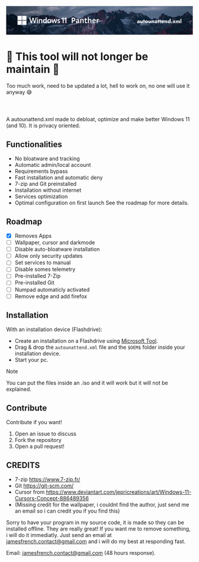 <img src="https://github.com/JamesMinoucha/WindowsPanther/blob/main/assets/banner.png?raw=true"/>

# 🚧 This tool will not longer be maintain 🚧

Too much work, need to be updated a lot, hell to work on, no one will use it anyway 😅
# 

<br>
A autounattend.xml made to debloat, optimize and make better Windows 11 (and 10). It is privacy oriented.

## Functionalities
- No bloatware and tracking
- Automatic admin/local account
- Requirements bypass
- Fast installation and automatic deny
- 7-zip and Git preinstalled
- Installation without internet
- Services optimization
- Optimal configuration on first launch
See the roadmap for more details.

## Roadmap
- [X] Removes Apps
- [ ] Wallpaper, cursor and darkmode
- [ ] Disable auto-bloatware installation
- [ ] Allow only security updates
- [ ] Set services to manual
- [ ] Disable somes telemetry
- [ ] Pre-installed 7-Zip
- [ ] Pre-installed Git
- [ ] Numpad automaticly activated
- [ ] Remove edge and add firefox

## Installation
With an installation device (Flashdrive):
- Create an installation on a Flashdrive using [Microsoft Tool](https://www.microsoft.com/fr-fr/software-download/windows11).
- Drag & drop the `autounattend.xml` file and the `$OEM$` folder inside your installation device.
- Start your pc.
> [!NOTE]
> You can put the files inside an .iso and it will work but it will not be explained.

## Contribute
Contribute if you want!
1. Open an issue to discuss
2. Fork the repository
3. Open a pull request!

## **CREDITS**
- 7-zip https://www.7-zip.fr/
- Git https://git-scm.com/
- Cursor from https://www.deviantart.com/jepricreations/art/Windows-11-Cursors-Concept-886489356
- (Missing credit for the wallpaper, i couldnt find the author, just send me an email so i can credit you if you find this)

Sorry to have your program in my source code, it is made so they can be installed offline.
They are really great! If you want me to remove something, i will do it immediatly.
Just send an email at jamesfrench.contact@gmail.com and i will do my best at responding fast.

Email: jamesfrench.contact@gmail.com (48 hours response).
